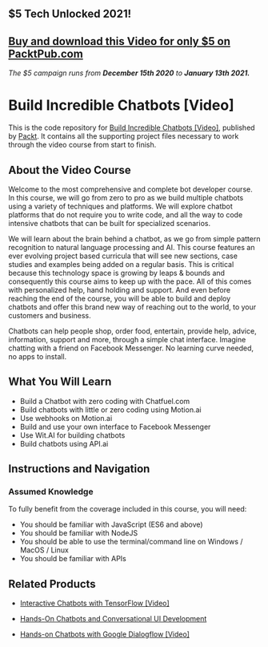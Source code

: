 ## $5 Tech Unlocked 2021!
[Buy and download this Video for only $5 on PacktPub.com](https://www.packtpub.com/product/build-incredible-chatbots-video/9781788479653)
-----
*The $5 campaign         runs from __December 15th 2020__ to __January 13th 2021.__*

# Build Incredible Chatbots [Video]
This is the code repository for [Build Incredible Chatbots [Video]](https://www.packtpub.com/in/application-development/build-incredible-chatbots-video), published by [Packt](https://www.packtpub.com/?utm_source=github). It contains all the supporting project files necessary to work through the video course from start to finish.

## About the Video Course
Welcome to the most comprehensive and complete bot developer course. In this course, we will go from zero to pro as we build multiple chatbots using a variety of techniques and platforms. We will explore chatbot platforms that do not require you to write code, and all the way to code intensive chatbots that can be built for specialized scenarios.

We will learn about the brain behind a chatbot, as we go from simple pattern recognition to natural language processing and AI. This course features an ever evolving project based curricula that will see new sections, case studies and examples being added on a regular basis. This is critical because this technology space is growing by leaps & bounds and consequently this course aims to keep up with the pace. All of this comes with personalized help, hand holding and support. And even before reaching the end of the course, you will be able to build and deploy chatbots and offer this brand new way of reaching out to the world, to your customers and business.

Chatbots can help people shop, order food, entertain, provide help, advice, information, support and more, through a simple chat interface. Imagine chatting with a friend on Facebook Messenger. No learning curve needed, no apps to install.

<H2>What You Will Learn</H2>
<DIV class=book-info-will-learn-text>
<UL>
<LI> Build a Chatbot with zero coding with Chatfuel.com
<LI> Build chatbots with little or zero coding using Motion.ai
<LI> Use webhooks on Motion.ai
<LI> Build and use your own interface to Facebook Messenger
<LI> Use Wit.AI for building chatbots
<LI> Build chatbots using API.ai
</LI></UL></DIV>

## Instructions and Navigation
### Assumed Knowledge
To fully benefit from the coverage included in this course, you will need:<br/>
<DIV class=book-info-will-learn-text>
<UL>
<LI> You should be familiar with JavaScript (ES6 and above)
<LI> You should be familiar with NodeJS
<LI> You should be able to use the terminal/command line on Windows / MacOS / Linux
<LI> You should be familiar with APIs  
</UL>
<DIV>

## Related Products
* [Interactive Chatbots with TensorFlow [Video]](https://www.packtpub.com/in/big-data-and-business-intelligence/interactive-chatbots-tensorflow-video)

* [Hands-On Chatbots and Conversational UI Development](https://www.packtpub.com/in/big-data-and-business-intelligence/interactive-chatbots-tensorflow-video)

* [Hands-on Chatbots with Google Dialogflow [Video]](https://www.packtpub.com/in/application-development/hands-chatbots-google-dialogflow)
